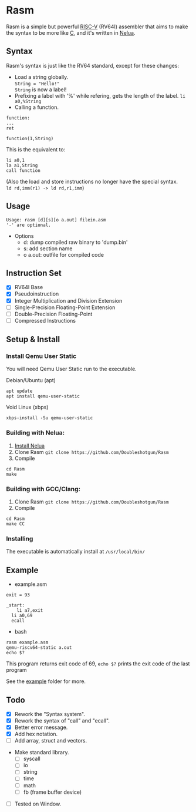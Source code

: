 # Rasm

Rasm is a simple but powerful [RISC-V](https://riscv.org/about/) (RV64I) assembler that aims to make the syntax to be more like [C](https://en.wikipedia.org/wiki/C_(programming_language)), and it's written in [Nelua](https://nelua.io).
<br>

## Syntax

Rasm's syntax is just like the RV64 standard, except for these changes: 

- Load a string globally. <br>
`String = "Hello!"` <br>
`String` is now a label!
- Prefixing a label with '%' while refering, gets the length of the label.
`li a0,%String`
- Calling a function. <br>
```
function:
...
ret

function(1,String)
```
This is the equivalent to:

```
li a0,1
la a1,String
call function
```
(Also the load and store instructions no longer have the special syntax. <br>
`ld rd,imm(r1) -> ld rd,r1,imm`) <br>

## Usage
```
Usage: rasm [d][s][o a.out] filein.asm
'-' are optional.
```
* Options
	- d: dump compiled raw binary to 'dump.bin'
	- s: add section name
	- o a.out: outfile for compiled code

## Instruction Set

- [x] RV64I Base <br>
- [x] Pseudoinstruction <br>
- [x] Integer Multiplication and Division Extension <br>
- [ ] Single-Precision Floating-Point Extension <br>
- [ ] Double-Precision Floating-Point <br>
- [ ] Compressed Instructions
## Setup & Install

### Install Qemu User Static

You will need Qemu User Static run to the executable.

Debian/Ubuntu (apt)
```
apt update
apt install qemu-user-static
```
Void Linux (xbps)
```
xbps-install -Su qemu-user-static
```

### Building with Nelua:
1. [Install Nelua](https://nelua.io/installing/)
2. Clone Rasm `git clone https://github.com/Doubleshotgun/Rasm`
3. Compile 
```
cd Rasm
make
```


### Building with GCC/Clang:
1. Clone Rasm `git clone https://github.com/Doubleshotgun/Rasm`
2. Compile 
```
cd Rasm
make CC
```

### Installing
The executable is automatically install at `/usr/local/bin/`
## Example

- example.asm

```
exit = 93

_start:
	li a7,exit
  li a0,69
  ecall
```
- bash

```
rasm example.asm
qemu-riscv64-static a.out
echo $?
```

This program returns exit code of 69, `echo $?` prints the exit code of the last program

See the [example](https://github.com/DoubleShotgun/Rasm/blob/main/example) folder for more.

## Todo
- [x] Rework the "Syntax system".
- [x] Rework the syntax of "call" and "ecall".
- [x] Better error message.
- [x] Add hex notation.
- [ ] Add array, struct and vectors.
*   Make standard library.
	- [ ] syscall
	- [ ] io
	- [ ] string
	- [ ] time
	- [ ] math
	- [ ] fb (frame buffer device)

- [ ] Tested on Window.
